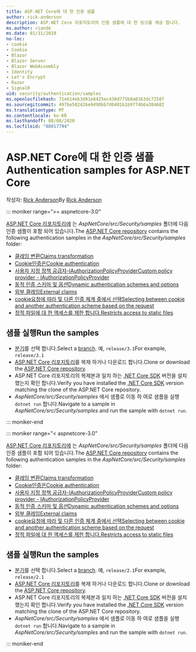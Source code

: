 ```yaml
---
title: ASP.NET Core에 대 한 인증 샘플
author: rick-anderson
description: ASP.NET Core 리포지토리의 인증 샘플에 대 한 링크를 제공 합니다.
ms.author: riande
ms.date: 01/31/2019
no-loc:
- cookie
- Cookie
- Blazor
- Blazor Server
- Blazor WebAssembly
- Identity
- Let's Encrypt
- Razor
- SignalR
uid: security/authentication/samples
ms.openlocfilehash: 71e614eb3d91e8425ec430d775b8a0163dc7258f
ms.sourcegitcommit: 497be502426e9d90bb7d0401b1b9f74b6a384682
ms.translationtype: MT
ms.contentlocale: ko-KR
ms.lasthandoff: 08/08/2020
ms.locfileid: "88017794"
---
```

# <a name="authentication-samples-for-aspnet-core"></a><span data-ttu-id="cb120-103">ASP.NET Core에 대 한 인증 샘플</span><span class="sxs-lookup"><span data-stu-id="cb120-103">Authentication samples for ASP.NET Core</span></span>

<span data-ttu-id="cb120-104">작성자: [Rick Anderson](https://twitter.com/RickAndMSFT)</span><span class="sxs-lookup"><span data-stu-id="cb120-104">By [Rick Anderson](https://twitter.com/RickAndMSFT)</span></span>

::: moniker range=">= aspnetcore-3.0"

<span data-ttu-id="cb120-105">[ASP.NET Core 리포지토리에](https://github.com/dotnet/AspNetCore) 는 *AspNetCore/src/Security/samples* 폴더에 다음 인증 샘플이 포함 되어 있습니다.</span><span class="sxs-lookup"><span data-stu-id="cb120-105">The [ASP.NET Core repository](https://github.com/dotnet/AspNetCore) contains the following authentication samples in the *AspNetCore/src/Security/samples* folder:</span></span>

* [<span data-ttu-id="cb120-106">클레임 변환</span><span class="sxs-lookup"><span data-stu-id="cb120-106">Claims transformation</span></span>](https://github.com/dotnet/AspNetCore/tree/release/3.1/src/Security/samples/ClaimsTransformation)
* <span data-ttu-id="cb120-107">[Cookie인증은](https://github.com/dotnet/AspNetCore/tree/release/3.1/src/Security/samples/Cookies)</span><span class="sxs-lookup"><span data-stu-id="cb120-107">[Cookie authentication](https://github.com/dotnet/AspNetCore/tree/release/3.1/src/Security/samples/Cookies)</span></span>
* [<span data-ttu-id="cb120-108">사용자 지정 정책 공급자-IAuthorizationPolicyProvider</span><span class="sxs-lookup"><span data-stu-id="cb120-108">Custom policy provider - IAuthorizationPolicyProvider</span></span>](https://github.com/dotnet/AspNetCore/tree/release/3.1/src/Security/samples/CustomPolicyProvider)
* [<span data-ttu-id="cb120-109">동적 인증 스키마 및 옵션</span><span class="sxs-lookup"><span data-stu-id="cb120-109">Dynamic authentication schemes and options</span></span>](https://github.com/dotnet/AspNetCore/tree/release/3.1/src/Security/samples/DynamicSchemes)
* <span data-ttu-id="cb120-110">[외부 클레임](https://github.com/dotnet/AspNetCore/tree/release/3.1/src/Security/samples/Identity.ExternalClaims)</span><span class="sxs-lookup"><span data-stu-id="cb120-110">[External claims](https://github.com/dotnet/AspNetCore/tree/release/3.1/src/Security/samples/Identity.ExternalClaims)</span></span>
* [<span data-ttu-id="cb120-111">cookie요청에 따라 및 다른 인증 체계 중에서 선택</span><span class="sxs-lookup"><span data-stu-id="cb120-111">Selecting between cookie and another authentication scheme based on the request</span></span>](https://github.com/dotnet/AspNetCore/tree/release/3.1/src/Security/samples/PathSchemeSelection)
* [<span data-ttu-id="cb120-112">정적 파일에 대 한 액세스를 제한 합니다.</span><span class="sxs-lookup"><span data-stu-id="cb120-112">Restricts access to static files</span></span>](https://github.com/dotnet/AspNetCore/tree/release/3.1/src/Security/samples/StaticFilesAuth)

## <a name="run-the-samples"></a><span data-ttu-id="cb120-113">샘플 실행</span><span class="sxs-lookup"><span data-stu-id="cb120-113">Run the samples</span></span>

* <span data-ttu-id="cb120-114">[분기](https://github.com/dotnet/AspNetCore)를 선택 합니다.</span><span class="sxs-lookup"><span data-stu-id="cb120-114">Select a [branch](https://github.com/dotnet/AspNetCore).</span></span> <span data-ttu-id="cb120-115">예, `release/3.1`</span><span class="sxs-lookup"><span data-stu-id="cb120-115">For example, `release/3.1`</span></span>
* <span data-ttu-id="cb120-116">[ASP.NET Core 리포지토리](https://github.com/dotnet/AspNetCore)를 복제 하거나 다운로드 합니다.</span><span class="sxs-lookup"><span data-stu-id="cb120-116">Clone or download the [ASP.NET Core repository](https://github.com/dotnet/AspNetCore).</span></span>
* <span data-ttu-id="cb120-117">ASP.NET Core 리포지토리의 복제본과 일치 하는 [.NET Core SDK](https://dotnet.microsoft.com/download/dotnet-core) 버전을 설치 했는지 확인 합니다.</span><span class="sxs-lookup"><span data-stu-id="cb120-117">Verify you have installed the [.NET Core SDK](https://dotnet.microsoft.com/download/dotnet-core) version matching the clone of the ASP.NET Core repository.</span></span>
* <span data-ttu-id="cb120-118">*AspNetCore/src/Security/samples* 에서 샘플로 이동 하 여로 샘플을 실행 `dotnet run` 합니다.</span><span class="sxs-lookup"><span data-stu-id="cb120-118">Navigate to a sample in *AspNetCore/src/Security/samples* and run the sample with `dotnet run`.</span></span>

::: moniker-end

::: moniker range="< aspnetcore-3.0"

<span data-ttu-id="cb120-119">[ASP.NET Core 리포지토리에](https://github.com/dotnet/AspNetCore) 는 *AspNetCore/src/Security/samples* 폴더에 다음 인증 샘플이 포함 되어 있습니다.</span><span class="sxs-lookup"><span data-stu-id="cb120-119">The [ASP.NET Core repository](https://github.com/dotnet/AspNetCore) contains the following authentication samples in the *AspNetCore/src/Security/samples* folder:</span></span>

* [<span data-ttu-id="cb120-120">클레임 변환</span><span class="sxs-lookup"><span data-stu-id="cb120-120">Claims transformation</span></span>](https://github.com/dotnet/AspNetCore/tree/release/2.1/src/Security/samples/ClaimsTransformation)
* <span data-ttu-id="cb120-121">[Cookie인증은](https://github.com/dotnet/AspNetCore/tree/release/2.1/src/Security/samples/Cookies)</span><span class="sxs-lookup"><span data-stu-id="cb120-121">[Cookie authentication](https://github.com/dotnet/AspNetCore/tree/release/2.1/src/Security/samples/Cookies)</span></span>
* [<span data-ttu-id="cb120-122">사용자 지정 정책 공급자-IAuthorizationPolicyProvider</span><span class="sxs-lookup"><span data-stu-id="cb120-122">Custom policy provider - IAuthorizationPolicyProvider</span></span>](https://github.com/dotnet/AspNetCore/tree/2.1.3/src/Security/samples/CustomPolicyProvider)
* [<span data-ttu-id="cb120-123">동적 인증 스키마 및 옵션</span><span class="sxs-lookup"><span data-stu-id="cb120-123">Dynamic authentication schemes and options</span></span>](https://github.com/dotnet/AspNetCore/tree/release/2.1/src/Security/samples/DynamicSchemes)
* <span data-ttu-id="cb120-124">[외부 클레임](https://github.com/dotnet/AspNetCore/tree/release/2.1/src/Security/samples/Identity.ExternalClaims)</span><span class="sxs-lookup"><span data-stu-id="cb120-124">[External claims](https://github.com/dotnet/AspNetCore/tree/release/2.1/src/Security/samples/Identity.ExternalClaims)</span></span>
* [<span data-ttu-id="cb120-125">cookie요청에 따라 및 다른 인증 체계 중에서 선택</span><span class="sxs-lookup"><span data-stu-id="cb120-125">Selecting between cookie and another authentication scheme based on the request</span></span>](https://github.com/dotnet/AspNetCore/tree/release/2.1/src/Security/samples/PathSchemeSelection)
* [<span data-ttu-id="cb120-126">정적 파일에 대 한 액세스를 제한 합니다.</span><span class="sxs-lookup"><span data-stu-id="cb120-126">Restricts access to static files</span></span>](https://github.com/dotnet/AspNetCore/tree/2.1.3/src/Security/samples/StaticFilesAuth)

## <a name="run-the-samples"></a><span data-ttu-id="cb120-127">샘플 실행</span><span class="sxs-lookup"><span data-stu-id="cb120-127">Run the samples</span></span>

* <span data-ttu-id="cb120-128">[분기](https://github.com/dotnet/AspNetCore)를 선택 합니다.</span><span class="sxs-lookup"><span data-stu-id="cb120-128">Select a [branch](https://github.com/dotnet/AspNetCore).</span></span> <span data-ttu-id="cb120-129">예, `release/2.1`</span><span class="sxs-lookup"><span data-stu-id="cb120-129">For example, `release/2.1`</span></span>
* <span data-ttu-id="cb120-130">[ASP.NET Core 리포지토리](https://github.com/dotnet/AspNetCore)를 복제 하거나 다운로드 합니다.</span><span class="sxs-lookup"><span data-stu-id="cb120-130">Clone or download the [ASP.NET Core repository](https://github.com/dotnet/AspNetCore).</span></span>
* <span data-ttu-id="cb120-131">ASP.NET Core 리포지토리의 복제본과 일치 하는 [.NET Core SDK](https://dotnet.microsoft.com/download/dotnet-core) 버전을 설치 했는지 확인 합니다.</span><span class="sxs-lookup"><span data-stu-id="cb120-131">Verify you have installed the [.NET Core SDK](https://dotnet.microsoft.com/download/dotnet-core) version matching the clone of the ASP.NET Core repository.</span></span>
* <span data-ttu-id="cb120-132">*AspNetCore/src/Security/samples* 에서 샘플로 이동 하 여로 샘플을 실행 `dotnet run` 합니다.</span><span class="sxs-lookup"><span data-stu-id="cb120-132">Navigate to a sample in *AspNetCore/src/Security/samples* and run the sample with `dotnet run`.</span></span>

::: moniker-end
